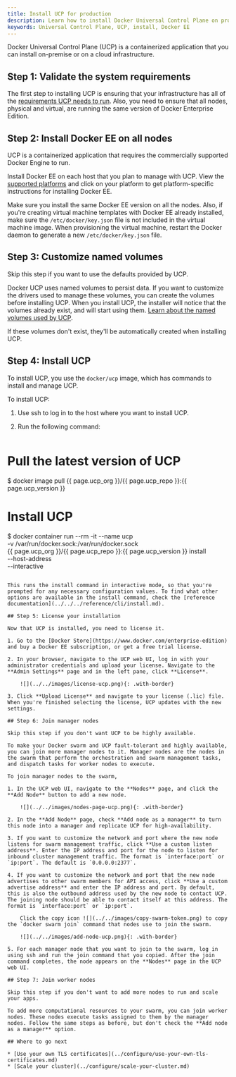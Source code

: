 ```yaml
---
title: Install UCP for production
description: Learn how to install Docker Universal Control Plane on production.
keywords: Universal Control Plane, UCP, install, Docker EE
---
```

Docker Universal Control Plane (UCP) is a containerized application that you can install on-premise or on a cloud infrastructure.

## Step 1: Validate the system requirements

The first step to installing UCP is ensuring that your infrastructure has all of the [requirements UCP needs to run](system-requirements.md). Also, you need to ensure that all nodes, physical and virtual, are running the same version of Docker Enterprise Edition.

## Step 2: Install Docker EE on all nodes

UCP is a containerized application that requires the commercially supported Docker Engine to run.

Install Docker EE on each host that you plan to manage with UCP. View the [supported platforms](/engine/installation/#supported-platforms) and click on your platform to get platform-specific instructions for installing Docker EE.

Make sure you install the same Docker EE version on all the nodes. Also, if you're creating virtual machine templates with Docker EE already installed, make sure the `/etc/docker/key.json` file is not included in the virtual machine image. When provisioning the virtual machine, restart the Docker daemon to generate a new `/etc/docker/key.json` file.

## Step 3: Customize named volumes

Skip this step if you want to use the defaults provided by UCP.

Docker UCP uses named volumes to persist data. If you want to customize the drivers used to manage these volumes, you can create the volumes before installing UCP. When you install UCP, the installer will notice that the volumes already exist, and will start using them. [Learn about the named volumes used by UCP](../../architecture.md).

If these volumes don't exist, they'll be automatically created when installing UCP.

## Step 4: Install UCP

To install UCP, you use the `docker/ucp` image, which has commands to install and manage UCP.

To install UCP:

1. Use ssh to log in to the host where you want to install UCP.

2. Run the following command:
    
    ```none
# Pull the latest version of UCP
$ docker image pull {{ page.ucp_org }}/{{ page.ucp_repo }}:{{ page.ucp_version }}

# Install UCP
$ docker container run --rm -it --name ucp \
  -v /var/run/docker.sock:/var/run/docker.sock \
  {{ page.ucp_org }}/{{ page.ucp_repo }}:{{ page.ucp_version }} install \
  --host-address <node-ip-address> \
  --interactive
```

This runs the install command in interactive mode, so that you're prompted for any necessary configuration values. To find what other options are available in the install command, check the [reference documentation](../../../reference/cli/install.md).

## Step 5: License your installation

Now that UCP is installed, you need to license it.

1. Go to the [Docker Store](https://www.docker.com/enterprise-edition) and buy a Docker EE subscription, or get a free trial license.

2. In your browser, navigate to the UCP web UI, log in with your administrator credentials and upload your license. Navigate to the **Admin Settings** page and in the left pane, click **License**.
    
    ![](../../images/license-ucp.png){: .with-border}

3. Click **Upload License** and navigate to your license (.lic) file. When you're finished selecting the license, UCP updates with the new settings.

## Step 6: Join manager nodes

Skip this step if you don't want UCP to be highly available.

To make your Docker swarm and UCP fault-tolerant and highly available, you can join more manager nodes to it. Manager nodes are the nodes in the swarm that perform the orchestration and swarm management tasks, and dispatch tasks for worker nodes to execute.

To join manager nodes to the swarm,

1. In the UCP web UI, navigate to the **Nodes** page, and click the **Add Node** button to add a new node.
    
    ![](../../images/nodes-page-ucp.png){: .with-border}

2. In the **Add Node** page, check **Add node as a manager** to turn this node into a manager and replicate UCP for high-availability.

3. If you want to customize the network and port where the new node listens for swarm management traffic, click **Use a custom listen address**. Enter the IP address and port for the node to listen for inbound cluster management traffic. The format is `interface:port` or `ip:port`. The default is `0.0.0.0:2377`.

4. If you want to customize the network and port that the new node advertises to other swarm members for API access, click **Use a custom advertise address** and enter the IP address and port. By default, this is also the outbound address used by the new node to contact UCP. The joining node should be able to contact itself at this address. The format is `interface:port` or `ip:port`.
    
    Click the copy icon ![](../../images/copy-swarm-token.png) to copy the `docker swarm join` command that nodes use to join the swarm.
    
    ![](../../images/add-node-ucp.png){: .with-border}

5. For each manager node that you want to join to the swarm, log in using ssh and run the join command that you copied. After the join command completes, the node appears on the **Nodes** page in the UCP web UI.

## Step 7: Join worker nodes

Skip this step if you don't want to add more nodes to run and scale your apps.

To add more computational resources to your swarm, you can join worker nodes. These nodes execute tasks assigned to them by the manager nodes. Follow the same steps as before, but don't check the **Add node as a manager** option.

## Where to go next

* [Use your own TLS certificates](../configure/use-your-own-tls-certificates.md)
* [Scale your cluster](../configure/scale-your-cluster.md)